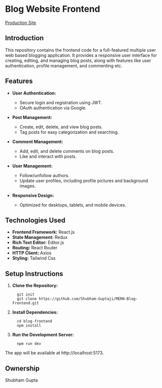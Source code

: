 # Blog Website Frontend

[Production Site](https://blog.alcodemy.tech)

## Introduction

This repository contains the frontend code for a full-featured multiple user web based blogging application. It provides a responsive user interface for creating, editing, and managing blog posts, along with features like user authentication, profile management, and commenting etc.

## Features

- **User Authentication:**
  - Secure login and registration using JWT.
  - OAuth authentication via Google.

- **Post Management:**
  - Create, edit, delete, and view blog posts.
  - Tag posts for easy categorization and searching.

- **Comment Management:**
  - Add, edit, and delete comments on blog posts.
  - Like and interact with posts.

- **User Management:**
  - Follow/unfollow authors.
  - Update user profiles, including profile pictures and background images.

- **Responsive Design:**
  - Optimized for desktops, tablets, and mobile devices.

## Technologies Used

- **Frontend Framework:** React.js
- **State Management:** Redux
- **Rich Text Editor:** Editor.js
- **Routing:** React Router
- **HTTP Client:** Axios
- **Styling:** Tailwind Css

## Setup Instructions

1. **Clone the Repository:**

   ```
     git init
     git clone https://github.com/Shubham-Guptaji/MERN-Blog-Frontend.git
   ```
   
2. **Install Dependencies:**
   ```
     cd blog-frontend
     npm install
   ```
   
3. **Run the Development Server:**
   ```
     npm run dev
   ```

The app will be available at http://localhost:5173.

## Ownership
Shubham Gupta


